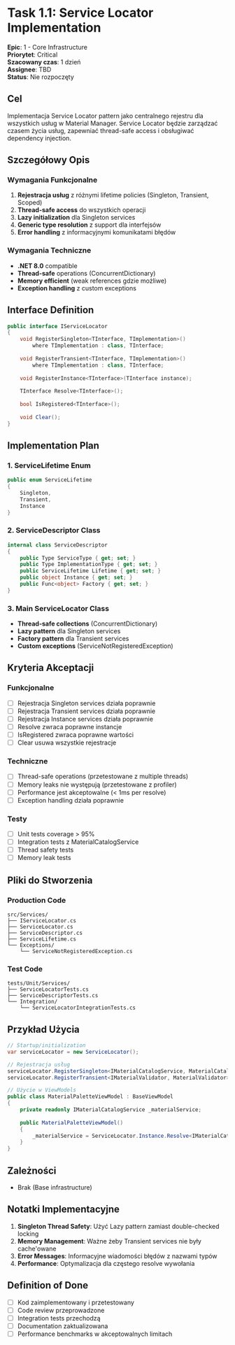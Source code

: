 # Task 1.1: Service Locator Implementation

**Epic**: 1 - Core Infrastructure  
**Priorytet**: Critical  
**Szacowany czas**: 1 dzień  
**Assignee**: TBD  
**Status**: Nie rozpoczęty

## Cel
Implementacja Service Locator pattern jako centralnego rejestru dla wszystkich usług w Material Manager. Service Locator będzie zarządzać czasem życia usług, zapewniać thread-safe access i obsługiwać dependency injection.

## Szczegółowy Opis

### Wymagania Funkcjonalne
1. **Rejestracja usług** z różnymi lifetime policies (Singleton, Transient, Scoped)
2. **Thread-safe access** do wszystkich operacji
3. **Lazy initialization** dla Singleton services
4. **Generic type resolution** z support dla interfejsów
5. **Error handling** z informacyjnymi komunikatami błędów

### Wymagania Techniczne
- **.NET 8.0** compatible
- **Thread-safe** operations (ConcurrentDictionary)
- **Memory efficient** (weak references gdzie możliwe)
- **Exception handling** z custom exceptions

## Interface Definition

```csharp
public interface IServiceLocator
{
    void RegisterSingleton<TInterface, TImplementation>() 
        where TImplementation : class, TInterface;
    
    void RegisterTransient<TInterface, TImplementation>() 
        where TImplementation : class, TInterface;
        
    void RegisterInstance<TInterface>(TInterface instance);
    
    TInterface Resolve<TInterface>();
    
    bool IsRegistered<TInterface>();
    
    void Clear();
}
```

## Implementation Plan

### 1. ServiceLifetime Enum
```csharp
public enum ServiceLifetime
{
    Singleton,
    Transient,
    Instance
}
```

### 2. ServiceDescriptor Class
```csharp
internal class ServiceDescriptor
{
    public Type ServiceType { get; set; }
    public Type ImplementationType { get; set; }
    public ServiceLifetime Lifetime { get; set; }
    public object Instance { get; set; }
    public Func<object> Factory { get; set; }
}
```

### 3. Main ServiceLocator Class
- **Thread-safe collections** (ConcurrentDictionary)
- **Lazy<T> pattern** dla Singleton services
- **Factory pattern** dla Transient services
- **Custom exceptions** (ServiceNotRegisteredException)

## Kryteria Akceptacji

### Funkcjonalne
- [ ] Rejestracja Singleton services działa poprawnie
- [ ] Rejestracja Transient services działa poprawnie  
- [ ] Rejestracja Instance services działa poprawnie
- [ ] Resolve zwraca poprawne instancje
- [ ] IsRegistered zwraca poprawne wartości
- [ ] Clear usuwa wszystkie rejestracje

### Techniczne
- [ ] Thread-safe operations (przetestowane z multiple threads)
- [ ] Memory leaks nie występują (przetestowane z profiler)
- [ ] Performance jest akceptowalne (< 1ms per resolve)
- [ ] Exception handling działa poprawnie

### Testy
- [ ] Unit tests coverage > 95%
- [ ] Integration tests z MaterialCatalogService
- [ ] Thread safety tests
- [ ] Memory leak tests

## Pliki do Stworzenia

### Production Code
```
src/Services/
├── IServiceLocator.cs
├── ServiceLocator.cs
├── ServiceDescriptor.cs
├── ServiceLifetime.cs
└── Exceptions/
    └── ServiceNotRegisteredException.cs
```

### Test Code
```
tests/Unit/Services/
├── ServiceLocatorTests.cs
├── ServiceDescriptorTests.cs
└── Integration/
    └── ServiceLocatorIntegrationTests.cs
```

## Przykład Użycia

```csharp
// Startup/initialization
var serviceLocator = new ServiceLocator();

// Rejestracja usług
serviceLocator.RegisterSingleton<IMaterialCatalogService, MaterialCatalogService>();
serviceLocator.RegisterTransient<IMaterialValidator, MaterialValidator>();

// Użycie w ViewModels
public class MaterialPaletteViewModel : BaseViewModel
{
    private readonly IMaterialCatalogService _materialService;
    
    public MaterialPaletteViewModel()
    {
        _materialService = ServiceLocator.Instance.Resolve<IMaterialCatalogService>();
    }
}
```

## Zależności
- Brak (Base infrastructure)

## Notatki Implementacyjne
1. **Singleton Thread Safety**: Użyć Lazy<T> pattern zamiast double-checked locking
2. **Memory Management**: Ważne żeby Transient services nie były cache'owane
3. **Error Messages**: Informacyjne wiadomości błędów z nazwami typów
4. **Performance**: Optymalizacja dla częstego resolve wywołania

## Definition of Done
- [ ] Kod zaimplementowany i przetestowany
- [ ] Code review przeprowadzone  
- [ ] Integration tests przechodzą
- [ ] Documentation zaktualizowana
- [ ] Performance benchmarks w akceptowalnych limitach 